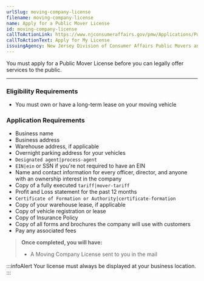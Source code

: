 ```yaml
---
urlSlug: moving-company-license
filename: moving-company-license
name: Apply for a Public Mover License
id: moving-company-license
callToActionLink: https://www.njconsumeraffairs.gov/pmw/Applications/Public-Movers-and-Warehousemen-License-Application.pdf
callToActionText: Apply for My License
issuingAgency: New Jersey Division of Consumer Affairs Public Movers and Warehousemen Division
---
```


You must apply for a Public Mover License before you can legally offer services to the public.

---

### Eligibility Requirements

- You must own or have a long-term lease on your moving vehicle

### Application Requirements

- Business name
- Business address
- Warehouse address, if applicable
- Overnight parking address for your vehicles
- `Designated agent|process-agent`
- `EIN|ein` or SSN if you're not required to have an EIN
- Name and contact information for every officer, director, and anyone with an ownership interest in the company
- Copy of a fully executed `tariff|mover-tariff`
- Profit and Loss statement for the past 12 months
- `Certificate of Formation or Authority|certificate-formation`
- Copy of your warehouse lease, if applicable
- Copy of vehicle registration or lease
- Copy of Insurance Policy
- Copy of all forms and brochures the company will use with customers
- Pay any associated fees

> **Once completed, you will have:**
>
> - A Moving Company License sent to you in the mail

:::infoAlert
Your license must always be displayed at your business location.
:::

